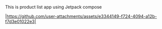 This is product list app using Jetpack compose 


|https://github.com/user-attachments/assets/e3344149-f724-4094-a12b-f7d3e01022e3|



